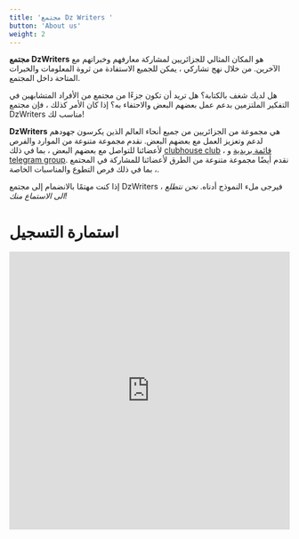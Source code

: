 ```yaml
---
title: 'مجتمع Dz Writers '
button: 'About us'
weight: 2
---
```


**مجتمع DzWriters** هو المكان المثالي للجزائريين لمشاركة معارفهم وخبراتهم مع الآخرين. من خلال نهج تشاركي ، يمكن للجميع الاستفادة من ثروة المعلومات والخبرات المتاحة داخل المجتمع.

هل لديك شغف بالكتابة؟ هل تريد أن تكون جزءًا من مجتمع من الأفراد المتشابهين في التفكير الملتزمين بدعم عمل بعضهم البعض والاحتفاء به؟ إذا كان الأمر كذلك ، فإن مجتمع DzWriters مناسب لك!

**DzWriters** هي مجموعة من الجزائريين من جميع أنحاء العالم الذين يكرسون جهودهم لدعم وتعزيز العمل مع بعضهم البعض. نقدم مجموعة متنوعة من الموارد والفرص لأعضائنا للتواصل مع بعضهم البعض ، بما في ذلك [clubhouse club](https://www.clubhouse.com/club/dz-writers؟utm_medium=ch_club&utm_campaign=MgXI5N0UXD06HeczjptNpw-242175) ، [قائمة بريدية](https://dzwriters.com/newsletter/) و [telegram group](https://t.me/+x5A1DkIn-60wNzE8). نقدم أيضًا مجموعة متنوعة من الطرق لأعضائنا للمشاركة في المجتمع ، بما في ذلك فرص التطوع والمناسبات الخاصة.

إذا كنت مهتمًا بالانضمام إلى مجتمع DzWriters ، فيرجى ملء النموذج أدناه. *نحن نتطلع الى الاستماع منك!*

# استمارة التسجيل

<iframe
  src="https://tally.so/embed/m6876P?alignLeft=1&hideTitle=1&transparentBackground=1"
  width="100%"
  height="500"
  frameborder="0"
  marginheight="0"
  marginwidth="0"
  title="استمارة التسجيل في DZ Writers">
</iframe>